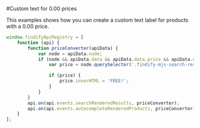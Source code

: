 #Custom text for 0.00 prices

This examples shows how you can create a custom text label for products with a 0.00 price.

```javascript
window.findifyApiRegistry = [
    function (api) {
        function priceConverter(apiData) {
            var node = apiData.node;
            if (node && apiData.data && apiData.data.price && apiData.data.price[0] === 0) {
                var price = node.querySelector('.findify-mjs-search-results__main__content__product__box__prices, .findify-mjs-autocomplete__content__column__list__item__link__prices__price');

                if (price) {
                    price.innerHTML = 'FREE!';
                }
            }
        }
        api.on(api.events.searchRenderedResults, priceConverter);
        api.on(api.events.autocompleteRenderedProducts, priceConverter);
    }
];    
```
